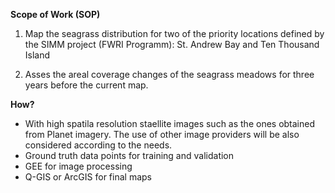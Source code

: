 **Scope of Work (SOP)**

1) Map the seagrass distribution for two of the priority locations defined by the SIMM project (FWRI Programm): St. Andrew Bay and Ten Thousand Island

2) Asses the areal coverage changes of the seagrass meadows for three years before the current map.

**How?**

- With high spatila resolution staellite images such as the ones obtained from Planet imagery. The use of other image providers will be also considered according to the needs.
- Ground truth data points for training and validation
- GEE for image processing
- Q-GIS or ArcGIS for final maps




